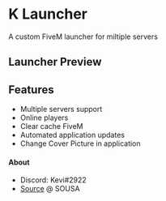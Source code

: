 # K Launcher
 A custom FiveM launcher for miltiple servers

## Launcher Preview

## Features
  * Multiple servers support
  * Online players
  * Clear cache FiveM
  * Automated application updates
  * Change Cover Picture in application
  
#### About
  - Discord: Kevi#2922
  - [Source](https://github.com/vsousa14/FiveM-Server-Launcher) @ SOUSA
  
